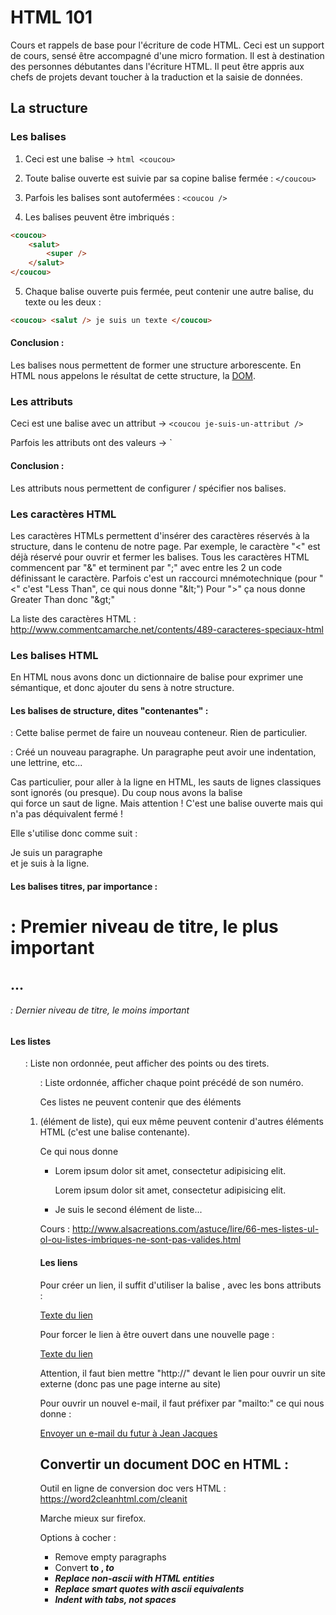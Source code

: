 # HTML 101

Cours et rappels de base pour l'écriture de code HTML.
Ceci est un support de cours, sensé être accompagné d'une micro formation.
Il est à destination des personnes débutantes dans l'écriture HTML.
Il peut être appris aux chefs de projets devant toucher à la traduction et la saisie de données.

## La structure

### Les balises

1. Ceci est une balise -> ```html
<coucou>```

2. Toute balise ouverte est suivie par sa copine balise fermée : `</coucou>`

3. Parfois les balises sont autofermées : `<coucou />`

4. Les balises peuvent être imbriqués :

```html
<coucou>
	<salut>
		<super />
	</salut> 
</coucou>
```

5. Chaque balise ouverte puis fermée, peut contenir une autre balise, du texte ou les deux :

```html
<coucou> <salut /> je suis un texte </coucou>
```

#### Conclusion :
Les balises nous permettent de former une structure arborescente.
En HTML nous appelons le résultat de cette structure, la [DOM](https://fr.wikipedia.org/wiki/Document_Object_Model).


### Les attributs

Ceci est une balise avec un attribut -> `<coucou je-suis-un-attribut />`

Parfois les attributs ont des valeurs -> `<coucou je-suis-un-attribut="avec une valeur" />

#### Conclusion :
Les attributs nous permettent de configurer / spécifier nos balises.


### Les caractères HTML

Les caractères HTMLs permettent d'insérer des caractères réservés à la structure, dans le contenu de notre page.
Par exemple, le caractère "<" est déjà réservé pour ouvrir et fermer les balises.
Tous les caractères HTML commencent par "&" et terminent par ";" avec entre les 2 un code définissant le caractère.
Parfois c'est un raccourci mnémotechnique (pour "<" c'est "Less Than", ce qui nous donne "&amp;lt;")
Pour ">" ça nous donne Greater Than donc "&amp;gt;"

La liste des caractères HTML : http://www.commentcamarche.net/contents/489-caracteres-speciaux-html



### Les balises HTML

En HTML nous avons donc un dictionnaire de balise pour exprimer une sémantique, et donc ajouter du sens à notre structure.

#### Les balises de structure, dites "contenantes" :

<div> : Cette balise permet de faire un nouveau conteneur. Rien de particulier.

<p> : Créé un nouveau paragraphe. Un paragraphe peut avoir une indentation, une lettrine, etc...

Cas particulier, pour aller à la ligne en HTML, les sauts de lignes classiques sont ignorés (ou presque).
Du coup nous avons la balise <br> qui force un saut de ligne. Mais attention ! C'est une balise ouverte mais qui n'a pas déquivalent fermé !

Elle s'utilise donc comme suit :

<p>Je suis un paragraphe <br> et je suis à la ligne.</p>


#### Les balises titres, par importance :

<h1> : Premier niveau de titre, le plus important
<h2>
...
<h6> : Dernier niveau de titre, le moins important


#### Les listes

<ul> : Liste non ordonnée, peut afficher des points ou des tirets.
<ol> : Liste ordonnée, afficher chaque point précédé de son numéro.

Ces listes ne peuvent contenir que des éléments <li> (élément de liste),
qui eux même peuvent contenir d'autres éléments HTML (c'est une balise contenante).

Ce qui nous donne
<ul>
	<li>
		<p>Lorem ipsum dolor sit amet, consectetur adipisicing elit. </p>
		<p>Lorem ipsum dolor sit amet, consectetur adipisicing elit. </p>
	</li>
	<li>
		Je suis le second élément de liste...
	</li>
</ul>

Cours : http://www.alsacreations.com/astuce/lire/66-mes-listes-ul-ol-ou-listes-imbriques-ne-sont-pas-valides.html


#### Les liens

Pour créer un lien, il suffit d'utiliser la balise <a>, avec les bons attributs :

<a href="http://www.lien-vers-ma-page.com">Texte du lien</a>

Pour forcer le lien à être ouvert dans une nouvelle page :

<a href="http://www.lien-vers-ma-page.com" target="_blank">Texte du lien</a>


Attention, il faut bien mettre "http://" devant le lien pour ouvrir un site externe (donc pas une page interne au site)

Pour ouvrir un nouvel e-mail, il faut préfixer par "mailto:" ce qui nous donne :

<a href="mailto:jean-jacques@gmail.com">Envoyer un e-mail du futur à Jean Jacques</a>





## Convertir un document DOC en HTML :

Outil en ligne de conversion doc vers HTML : https://word2cleanhtml.com/cleanit

Marche mieux sur firefox.

Options à cocher :

- Remove empty paragraphs
- Convert <b> to <strong>, <i> to <em>
- Replace non-ascii with HTML entities
- Replace smart quotes with ascii equivalents
- Indent with tabs, not spaces 
